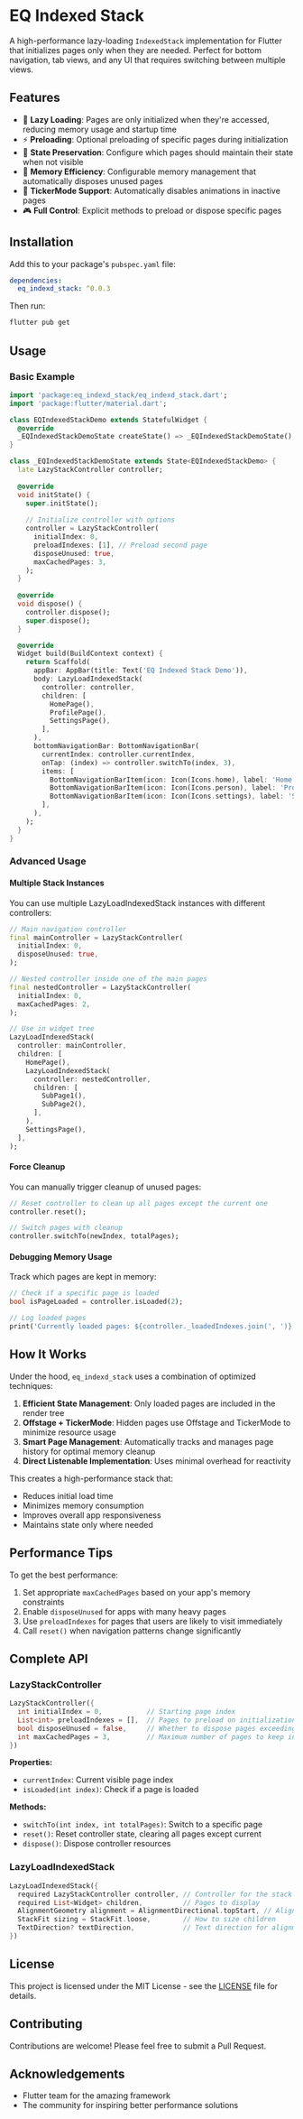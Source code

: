 # EQ Indexed Stack

A high-performance lazy-loading `IndexedStack` implementation for Flutter that initializes pages only when they are needed. Perfect for bottom navigation, tab views, and any UI that requires switching between multiple views.

## Features

- 🚀 **Lazy Loading**: Pages are only initialized when they're accessed, reducing memory usage and startup time
- ⚡ **Preloading**: Optional preloading of specific pages during initialization
- 💾 **State Preservation**: Configure which pages should maintain their state when not visible
- 🧹 **Memory Efficiency**: Configurable memory management that automatically disposes unused pages
- 🔄 **TickerMode Support**: Automatically disables animations in inactive pages
- 🎮 **Full Control**: Explicit methods to preload or dispose specific pages

## Installation

Add this to your package's `pubspec.yaml` file:

```yaml
dependencies:
  eq_indexd_stack: ^0.0.3
```

Then run:

```bash
flutter pub get
```

## Usage

### Basic Example

```dart
import 'package:eq_indexd_stack/eq_indexd_stack.dart';
import 'package:flutter/material.dart';

class EQIndexedStackDemo extends StatefulWidget {
  @override
  _EQIndexedStackDemoState createState() => _EQIndexedStackDemoState();
}

class _EQIndexedStackDemoState extends State<EQIndexedStackDemo> {
  late LazyStackController controller;
  
  @override
  void initState() {
    super.initState();
    
    // Initialize controller with options
    controller = LazyStackController(
      initialIndex: 0,
      preloadIndexes: [1], // Preload second page
      disposeUnused: true,
      maxCachedPages: 3,
    );
  }
  
  @override
  void dispose() {
    controller.dispose();
    super.dispose();
  }

  @override
  Widget build(BuildContext context) {
    return Scaffold(
      appBar: AppBar(title: Text('EQ Indexed Stack Demo')),
      body: LazyLoadIndexedStack(
        controller: controller,
        children: [
          HomePage(),
          ProfilePage(),
          SettingsPage(),
        ],
      ),
      bottomNavigationBar: BottomNavigationBar(
        currentIndex: controller.currentIndex,
        onTap: (index) => controller.switchTo(index, 3),
        items: [
          BottomNavigationBarItem(icon: Icon(Icons.home), label: 'Home'),
          BottomNavigationBarItem(icon: Icon(Icons.person), label: 'Profile'),
          BottomNavigationBarItem(icon: Icon(Icons.settings), label: 'Settings'),
        ],
      ),
    );
  }
}
```

### Advanced Usage

#### Multiple Stack Instances

You can use multiple LazyLoadIndexedStack instances with different controllers:

```dart
// Main navigation controller
final mainController = LazyStackController(
  initialIndex: 0,
  disposeUnused: true,
);

// Nested controller inside one of the main pages
final nestedController = LazyStackController(
  initialIndex: 0,
  maxCachedPages: 2,
);

// Use in widget tree
LazyLoadIndexedStack(
  controller: mainController,
  children: [
    HomePage(),
    LazyLoadIndexedStack(
      controller: nestedController,
      children: [
        SubPage1(),
        SubPage2(),
      ],
    ),
    SettingsPage(),
  ],
);
```

#### Force Cleanup

You can manually trigger cleanup of unused pages:

```dart
// Reset controller to clean up all pages except the current one
controller.reset();

// Switch pages with cleanup
controller.switchTo(newIndex, totalPages);
```

#### Debugging Memory Usage

Track which pages are kept in memory:

```dart
// Check if a specific page is loaded
bool isPageLoaded = controller.isLoaded(2);

// Log loaded pages
print('Currently loaded pages: ${controller._loadedIndexes.join(', ')}');
```

## How It Works

Under the hood, `eq_indexd_stack` uses a combination of optimized techniques:

1. **Efficient State Management**: Only loaded pages are included in the render tree
2. **Offstage + TickerMode**: Hidden pages use Offstage and TickerMode to minimize resource usage
3. **Smart Page Management**: Automatically tracks and manages page history for optimal memory cleanup
4. **Direct Listenable Implementation**: Uses minimal overhead for reactivity

This creates a high-performance stack that:
- Reduces initial load time
- Minimizes memory consumption
- Improves overall app responsiveness
- Maintains state only where needed

## Performance Tips

To get the best performance:

1. Set appropriate `maxCachedPages` based on your app's memory constraints
2. Enable `disposeUnused` for apps with many heavy pages
3. Use `preloadIndexes` for pages that users are likely to visit immediately
4. Call `reset()` when navigation patterns change significantly

## Complete API

### LazyStackController

```dart
LazyStackController({
  int initialIndex = 0,           // Starting page index
  List<int> preloadIndexes = [],  // Pages to preload on initialization
  bool disposeUnused = false,     // Whether to dispose pages exceeding maxCachedPages
  int maxCachedPages = 3,         // Maximum number of pages to keep in memory
})
```

**Properties:**
- `currentIndex`: Current visible page index
- `isLoaded(int index)`: Check if a page is loaded

**Methods:**
- `switchTo(int index, int totalPages)`: Switch to a specific page
- `reset()`: Reset controller state, clearing all pages except current
- `dispose()`: Dispose controller resources

### LazyLoadIndexedStack

```dart
LazyLoadIndexedStack({
  required LazyStackController controller, // Controller for the stack
  required List<Widget> children,          // Pages to display
  AlignmentGeometry alignment = AlignmentDirectional.topStart, // Alignment
  StackFit sizing = StackFit.loose,        // How to size children
  TextDirection? textDirection,            // Text direction for alignment
})
```

## License

This project is licensed under the MIT License - see the [LICENSE](LICENSE) file for details.

## Contributing

Contributions are welcome! Please feel free to submit a Pull Request.

## Acknowledgements

- Flutter team for the amazing framework
- The community for inspiring better performance solutions